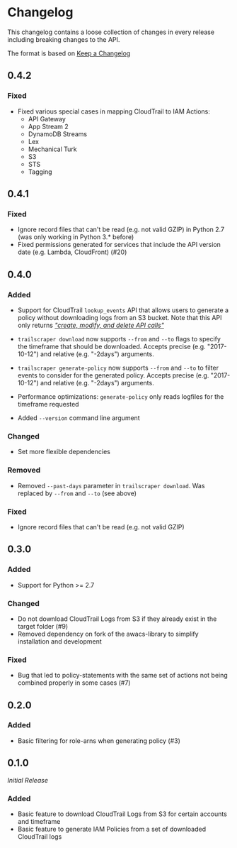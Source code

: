 # Changelog

This changelog contains a loose collection of changes in every release including breaking changes to the API.

The format is based on [Keep a Changelog](http://keepachangelog.com/)

## 0.4.2

### Fixed

* Fixed various special cases in mapping CloudTrail to IAM Actions:
  * API Gateway
  * App Stream 2
  * DynamoDB Streams
  * Lex
  * Mechanical Turk
  * S3
  * STS
  * Tagging

## 0.4.1

### Fixed

* Ignore record files that can't be read (e.g. not valid GZIP) in Python 2.7 (was only working in Python 3.* before)
* Fixed permissions generated for services that include the API version date (e.g. Lambda, CloudFront) (#20)

## 0.4.0

### Added

* Support for CloudTrail `lookup_events` API that allows users to generate a policy without downloading logs from an S3 bucket.
  Note that this API only returns _["create, modify, and delete API calls"](https://docs.aws.amazon.com/awscloudtrail/latest/userguide/view-cloudtrail-events-supported-services.html)_
* `trailscraper download` now supports `--from` and `--to` flags to specify the timeframe that should be downloaded. Accepts precise (e.g. "2017-10-12") and relative (e.g. "-2days") arguments.
* `trailscraper generate-policy` now supports `--from` and `--to` to filter events to consider for the generated policy. Accepts precise (e.g. "2017-10-12") and relative (e.g. "-2days") arguments.

* Performance optimizations: `generate-policy` only reads logfiles for the timeframe requested

* Added `--version` command line argument

### Changed

* Set more flexible dependencies

### Removed

* Removed `--past-days` parameter in `trailscraper download`. Was replaced by `--from` and `--to` (see above)

### Fixed

* Ignore record files that can't be read (e.g. not valid GZIP)

## 0.3.0

### Added

* Support for Python >= 2.7

### Changed

* Do not download CloudTrail Logs from S3 if they already exist in the target folder (#9)
* Removed dependency on fork of the awacs-library to simplify installation and development 

### Fixed

* Bug that led to policy-statements with the same set of actions not being combined properly in some cases (#7) 

## 0.2.0

### Added

* Basic filtering for role-arns when generating policy (#3)

## 0.1.0

_Initial Release_

### Added

* Basic feature to download CloudTrail Logs from S3 for certain accounts and timeframe
* Basic feature to generate IAM Policies from a set of downloaded CloudTrail logs
